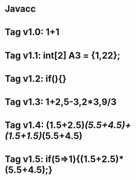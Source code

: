# Javacc
# Tag v1.0: 1+1
# Tag v1.1: int[2] A3 = {1,22};
# Tag v1.2: if(){}
# Tag v1.3: 1+2,5-3,2*3,9/3
# Tag v1.4: (1.5+2.5)*(5.5+4.5)+(1.5+1.5)*(5.5+4.5)
# Tag v1.5: if(5=>1){(1.5+2.5)*(5.5+4.5);}
